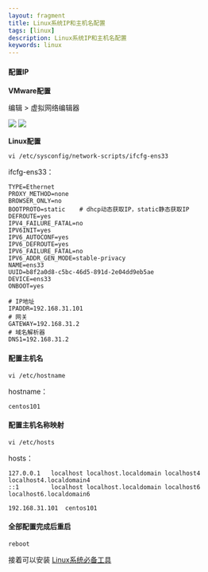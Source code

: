 ```yaml
---
layout: fragment
title: Linux系统IP和主机名配置
tags: [linux]
description: Linux系统IP和主机名配置
keywords: linux
---
```




#### 配置IP

**VMware配置**

编辑 > 虚拟网络编辑器

<img src="/images/fragments/svn/linux-ip-and-hostname-config_step1.jpg" />

<img src="/images/fragments/svn/linux-ip-and-hostname-config_step2.jpg" />



**Linux配置**

```she
vi /etc/sysconfig/network-scripts/ifcfg-ens33
```

ifcfg-ens33：

```shell
TYPE=Ethernet
PROXY_METHOD=none
BROWSER_ONLY=no
BOOTPROTO=static	# dhcp动态获取IP，static静态获取IP
DEFROUTE=yes
IPV4_FAILURE_FATAL=no
IPV6INIT=yes
IPV6_AUTOCONF=yes
IPV6_DEFROUTE=yes
IPV6_FAILURE_FATAL=no
IPV6_ADDR_GEN_MODE=stable-privacy
NAME=ens33
UUID=b8f2a0d8-c5bc-46d5-891d-2e04dd9eb5ae
DEVICE=ens33
ONBOOT=yes

# IP地址
IPADDR=192.168.31.101
# 网关
GATEWAY=192.168.31.2
# 域名解析器
DNS1=192.168.31.2
```



#### 配置主机名

```shell
vi /etc/hostname
```

hostname：

```shell
centos101
```



#### 配置主机名称映射

```shell
vi /etc/hosts
```

hosts：

```shell
127.0.0.1   localhost localhost.localdomain localhost4 localhost4.localdomain4
::1         localhost localhost.localdomain localhost6 localhost6.localdomain6

192.168.31.101  centos101
```



#### 全部配置完成后重启

```shell
reboot
```



接着可以安装 [Linux系统必备工具](https://carpedx.com/fragment/linux-essential-kit/)
